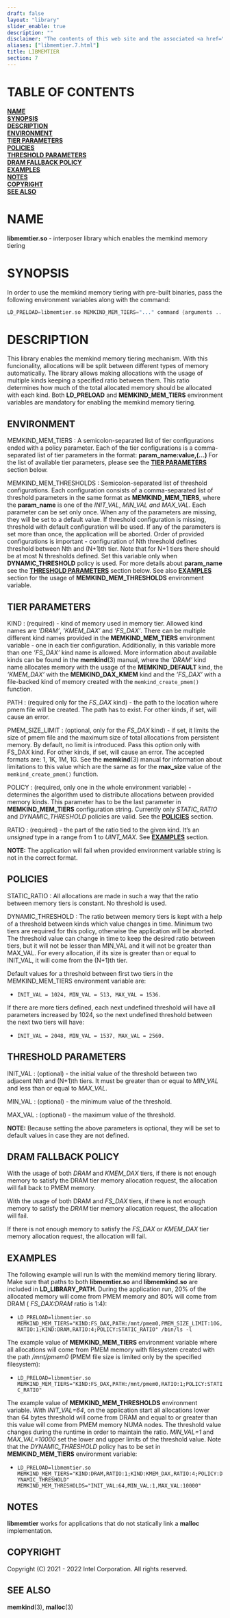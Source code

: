 ```yaml
---
draft: false
layout: "library"
slider_enable: true
description: ""
disclaimer: "The contents of this web site and the associated <a href=\"https://github.com/memkind\">GitHub repositories</a> are BSD-licensed open source."
aliases: ["libmemtier.7.html"]
title: LIBMEMTIER
section: 7
---
```


[comment]: <> (SPDX-License-Identifier: BSD-2-Clause)
[comment]: <> (Copyright 2021-2022, Intel Corporation)

[comment]: <> (libmemtier.7 -- man page for libmemtier)

# TABLE OF CONTENTS #

[**NAME**](#name)\
[**SYNOPSIS**](#synopsis)\
[**DESCRIPTION**](#description)\
[**ENVIRONMENT**](#environment)\
[**TIER PARAMETERS**](#tier-management)\
[**POLICIES**](#policies)\
[**THRESHOLD PARAMETERS**](#threshold-parameters)\
[**DRAM FALLBACK POLICY**](#dram-fallback-policy)\
[**EXAMPLES**](#examples)\
[**NOTES**](#notes)\
[**COPYRIGHT**](#copyright)\
[**SEE ALSO**](#see-also)


# NAME #

**libmemtier.so** - interposer library which enables the memkind memory tiering

# SYNOPSIS #

In order to use the memkind memory tiering with pre-built binaries, pass the following environment variables along with the command:

```c
LD_PRELOAD=libmemtier.so MEMKIND_MEM_TIERS="..." command {arguments ...}
```

# DESCRIPTION #

This library enables the memkind memory tiering mechanism. With this funcionality, allocations will be split between different types of memory automatically. The library allows making allocations with the usage of multiple kinds keeping a specified ratio between them. This ratio determines how much of the total allocated memory should be allocated with each kind. Both **LD_PRELOAD** and **MEMKIND_MEM_TIERS** environment variables are mandatory for enabling the memkind memory tiering.

## ENVIRONMENT ##

MEMKIND_MEM_TIERS
:   A semicolon-separated list of tier configurations ended with a policy parameter. Each of the tier configurations is a comma-separated list of tier parameters in the format: **param_name:value,(...)** For the list of available tier parameters, please see the [**TIER PARAMETERS**](#tier-parameters) section below.

MEMKIND_MEM_THRESHOLDS
:   Semicolon-separated list of threshold configurations. Each configuration consists of a comma-separated list of threshold parameters in the same format as **MEMKIND_MEM_TIERS**, where the **param_name** is one of the *INIT_VAL*, *MIN_VAL and MAX_VAL*. Each parameter can be set only once. When any of the parameters are missing, they will be set to a default value. If threshold configuration is missing, threshold with default configuration will be used. If any of the parameters is set more than once, the application will be aborted. Order of provided configurations is important - configuration of Nth threshold defines threshold between Nth and (N+1)th tier. Note that for N+1 tiers there should be at most N thresholds defined. Set this variable only when **DYNAMIC_THRESHOLD** policy is used. For more details about **param_name** see the [**THRESHOLD PARAMETERS**](#threshold-parameters) section below. See also [**EXAMPLES**](#examples) section for the usage of **MEMKIND_MEM_THRESHOLDS** environment variable.

## TIER PARAMETERS ##

	
KIND
:   (required) - kind of memory used in memory tier. Allowed kind names are *’DRAM’*, *’KMEM_DAX’* and *’FS_DAX’*. There can be multiple different kind names provided in the **MEMKIND_MEM_TIERS** environment variable - one in each tier configuration. Additionally, in this variable more than one *’FS_DAX’* kind name is allowed. More information about available kinds can be found in the **memkind**(3) manual, where the *’DRAM’* kind name allocates memory with the usage of the **MEMKIND_DEFAULT** kind, the *’KMEM_DAX’* with the **MEMKIND_DAX_KMEM** kind and the *’FS_DAX’* with a file-backed kind of memory created with the `memkind_create_pmem()` function.

PATH
:   (required only for the *FS_DAX* kind) - the path to the location where pmem file will be created. The path has to exist. For other kinds, if set, will cause an error.

PMEM_SIZE_LIMIT
:   (optional, only for the *FS_DAX* kind) - if set, it limits the size of pmem file and the maximum size of total allocations from persistent memory. By default, no limit is introduced. Pass this option only with FS_DAX kind. For other kinds, if set, will cause an error. The accepted formats are: 1, 1K, 1M, 1G. See the **memkind**(3) manual for information about limitations to this value which are the same as for the **max_size** value of the `memkind_create_pmem()` function.

POLICY
:   (required, only one in the whole environment variable) - determines the algorithm used to distribute allocations between provided memory kinds. This parameter has to be the last parameter in **MEMKIND_MEM_TIERS** configuration string. Currently only *STATIC_RATIO* and *DYNAMIC_THRESHOLD* policies are valid. See the [**POLICIES**](#policies) section.

RATIO
:   (required) - the part of the ratio tied to the given kind. It’s an *unsigned* type in a range from 1 to *UINT_MAX*. See [**EXAMPLES**](#examples) section.

**NOTE:** The application will fail when provided environment variable string is not in the correct format.

## POLICIES ##

STATIC_RATIO
:   All allocations are made in such a way that the ratio between memory tiers is constant. No threshold is used.

DYNAMIC_THRESHOLD
:   The ratio between memory tiers is kept with a help of a threshold between kinds which value changes in time. Minimum two tiers are required for this policy, otherwise the application will be aborted. The threshold value can change in time to keep the desired ratio between tiers, but it will not be lesser than MIN_VAL and it will not be greater than MAX_VAL. For every allocation, if its size is greater than or equal to INIT_VAL, it will come from the (N+1)th tier.

Default values for a threshold between first two tiers in the MEMKIND_MEM_TIERS environment variable are:
+ `INIT_VAL = 1024, MIN_VAL = 513, MAX_VAL = 1536.`

If there are more tiers defined, each next undefined threshold will have all parameters increased by 1024, so the next undefined threshold between the next two tiers will have:
+ `INIT_VAL = 2048, MIN_VAL = 1537, MAX_VAL = 2560.`

## THRESHOLD PARAMETERS ##

INIT_VAL
:   (optional) - the initial value of the threshold between two adjacent Nth and (N+1)th tiers. It must be greater than or equal to *MIN_VAL* and less than or equal to *MAX_VAL*.

MIN_VAL
:   (optional) - the minimum value of the threshold.

MAX_VAL
:   (optional) - the maximum value of the threshold.

**NOTE:** Because setting the above parameters is optional, they will be set to default values in case they are not defined.

## DRAM FALLBACK POLICY ##

With the usage of both *DRAM* and *KMEM_DAX* tiers, if there is not enough memory to satisfy the DRAM tier memory allocation request, the allocation will fall back to PMEM memory.

With the usage of both DRAM and *FS_DAX* tiers, if there is not enough memory to satisfy the *DRAM* tier memory allocation request, the allocation will fail.

If there is not enough memory to satisfy the *FS_DAX* or *KMEM_DAX* tier memory allocation request, the allocation will fail.

## EXAMPLES ##

The following example will run ls with the memkind memory tiering library. Make sure that paths to both **libmemtier.so** and **libmemkind.so** are included in **LD_LIBRARY_PATH**. During the application run, 20% of the allocated memory will come from PMEM memory and 80% will come from DRAM ( *FS_DAX:DRAM* ratio is 1:4):
+ `LD_PRELOAD=libmemtier.so MEMKIND_MEM_TIERS="KIND:FS_DAX,PATH:/mnt/pmem0,PMEM_SIZE_LIMIT:10G,RATIO:1;KIND:DRAM,RATIO:4;POLICY:STATIC_RATIO" /bin/ls -l`

The example value of **MEMKIND_MEM_TIERS** environment variable where all allocations will come from PMEM memory with filesystem created with the path */mnt/pmem0* (PMEM file size is limited only by the specified filesystem):
+ `LD_PRELOAD=libmemtier.so MEMKIND_MEM_TIERS="KIND:FS_DAX,PATH:/mnt/pmem0,RATIO:1;POLICY:STATIC_RATIO"`

The example value of **MEMKIND_MEM_THRESHOLDS** environment variable. With *INIT_VAL=64*, on the application start all allocations lower than 64 bytes threshold will come from DRAM and equal to or greater than this value will come from PMEM memory NUMA nodes. The threshold value changes during the runtime in order to maintain the ratio. *MIN_VAL=1* and *MAX_VAL=10000* set the lower and upper limits of the threshold value. Note that the *DYNAMIC_THRESHOLD* policy has to be set in **MEMKIND_MEM_TIERS** environment variable:
+ `LD_PRELOAD=libmemtier.so MEMKIND_MEM_TIERS="KIND:DRAM,RATIO:1;KIND:KMEM_DAX,RATIO:4;POLICY:DYNAMIC_THRESHOLD" MEMKIND_MEM_THRESHOLDS="INIT_VAL:64,MIN_VAL:1,MAX_VAL:10000"`

## NOTES ##

**libmemtier** works for applications that do not statically link a **malloc** implementation.

## COPYRIGHT ##

Copyright (C) 2021 - 2022 Intel Corporation. All rights reserved.

## SEE ALSO ##

**memkind**(3), **malloc**(3)

